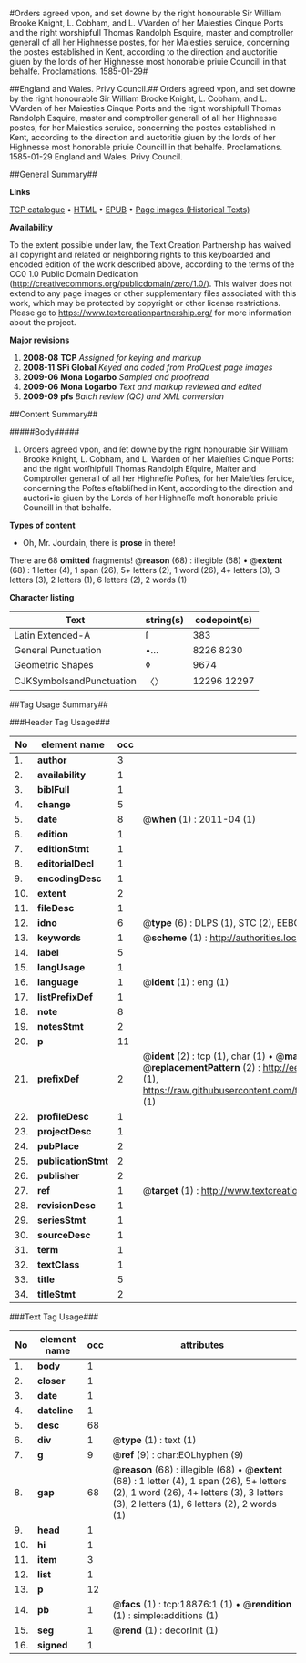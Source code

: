 #Orders agreed vpon, and set downe by the right honourable Sir William Brooke Knight, L. Cobham, and L. VVarden of her Maiesties Cinque Ports and the right worshipfull Thomas Randolph Esquire, master and comptroller generall of all her Highnesse postes, for her Maiesties seruice, concerning the postes established in Kent, according to the direction and auctoritie giuen by the lords of her Highnesse most honorable priuie Councill in that behalfe. Proclamations. 1585-01-29#

##England and Wales. Privy Council.##
Orders agreed vpon, and set downe by the right honourable Sir William Brooke Knight, L. Cobham, and L. VVarden of her Maiesties Cinque Ports and the right worshipfull Thomas Randolph Esquire, master and comptroller generall of all her Highnesse postes, for her Maiesties seruice, concerning the postes established in Kent, according to the direction and auctoritie giuen by the lords of her Highnesse most honorable priuie Councill in that behalfe.
Proclamations. 1585-01-29
England and Wales. Privy Council.

##General Summary##

**Links**

[TCP catalogue](http://www.ota.ox.ac.uk/tcp/)  • 
[HTML](http://tei.it.ox.ac.uk/tcp/Texts-HTML/free/A21/A21824.html)  • 
[EPUB](http://tei.it.ox.ac.uk/tcp/Texts-EPUB/free/A21/A21824.epub) • 
[Page images (Historical Texts)](https://historicaltexts.jisc.ac.uk/eebo-99853492e)

**Availability**

To the extent possible under law, the Text Creation Partnership has waived all copyright and related or neighboring rights to this keyboarded and encoded edition of the work described above, according to the terms of the CC0 1.0 Public Domain Dedication (http://creativecommons.org/publicdomain/zero/1.0/). This waiver does not extend to any page images or other supplementary files associated with this work, which may be protected by copyright or other license restrictions. Please go to https://www.textcreationpartnership.org/ for more information about the project.

**Major revisions**

1. __2008-08__ __TCP__ *Assigned for keying and markup*
1. __2008-11__ __SPi Global__ *Keyed and coded from ProQuest page images*
1. __2009-06__ __Mona Logarbo__ *Sampled and proofread*
1. __2009-06__ __Mona Logarbo__ *Text and markup reviewed and edited*
1. __2009-09__ __pfs__ *Batch review (QC) and XML conversion*

##Content Summary##

#####Body#####

1. Orders agreed vpon, and ſet downe by the right honourable Sir William Brooke Knight, L. Cobham, and L. Warden of her Maieſties Cinque Ports: and the right worſhipfull Thomas Randolph Eſquire, Maſter and Comptroller generall of all her Highneſſe Poſtes, for her Maieſties ſeruice, concerning the Poſtes eſtabliſhed in Kent, according to the direction and auctori•ie giuen by the Lords of her Highneſſe moſt honorable priuie Councill in that behalfe.

**Types of content**

  * Oh, Mr. Jourdain, there is **prose** in there!

There are 68 **omitted** fragments! 
 @__reason__ (68) : illegible (68)  •  @__extent__ (68) : 1 letter (4), 1 span (26), 5+ letters (2), 1 word (26), 4+ letters (3), 3 letters (3), 2 letters (1), 6 letters (2), 2 words (1)

**Character listing**


|Text|string(s)|codepoint(s)|
|---|---|---|
|Latin Extended-A|ſ|383|
|General Punctuation|•…|8226 8230|
|Geometric Shapes|◊|9674|
|CJKSymbolsandPunctuation|〈〉|12296 12297|

##Tag Usage Summary##

###Header Tag Usage###

|No|element name|occ|attributes|
|---|---|---|---|
|1.|__author__|3||
|2.|__availability__|1||
|3.|__biblFull__|1||
|4.|__change__|5||
|5.|__date__|8| @__when__ (1) : 2011-04 (1)|
|6.|__edition__|1||
|7.|__editionStmt__|1||
|8.|__editorialDecl__|1||
|9.|__encodingDesc__|1||
|10.|__extent__|2||
|11.|__fileDesc__|1||
|12.|__idno__|6| @__type__ (6) : DLPS (1), STC (2), EEBO-CITATION (1), PROQUEST (1), VID (1)|
|13.|__keywords__|1| @__scheme__ (1) : http://authorities.loc.gov/ (1)|
|14.|__label__|5||
|15.|__langUsage__|1||
|16.|__language__|1| @__ident__ (1) : eng (1)|
|17.|__listPrefixDef__|1||
|18.|__note__|8||
|19.|__notesStmt__|2||
|20.|__p__|11||
|21.|__prefixDef__|2| @__ident__ (2) : tcp (1), char (1)  •  @__matchPattern__ (2) : ([0-9\-]+):([0-9IVX]+) (1), (.+) (1)  •  @__replacementPattern__ (2) : http://eebo.chadwyck.com/downloadtiff?vid=$1&page=$2 (1), https://raw.githubusercontent.com/textcreationpartnership/Texts/master/tcpchars.xml#$1 (1)|
|22.|__profileDesc__|1||
|23.|__projectDesc__|1||
|24.|__pubPlace__|2||
|25.|__publicationStmt__|2||
|26.|__publisher__|2||
|27.|__ref__|1| @__target__ (1) : http://www.textcreationpartnership.org/docs/. (1)|
|28.|__revisionDesc__|1||
|29.|__seriesStmt__|1||
|30.|__sourceDesc__|1||
|31.|__term__|1||
|32.|__textClass__|1||
|33.|__title__|5||
|34.|__titleStmt__|2||


###Text Tag Usage###

|No|element name|occ|attributes|
|---|---|---|---|
|1.|__body__|1||
|2.|__closer__|1||
|3.|__date__|1||
|4.|__dateline__|1||
|5.|__desc__|68||
|6.|__div__|1| @__type__ (1) : text (1)|
|7.|__g__|9| @__ref__ (9) : char:EOLhyphen (9)|
|8.|__gap__|68| @__reason__ (68) : illegible (68)  •  @__extent__ (68) : 1 letter (4), 1 span (26), 5+ letters (2), 1 word (26), 4+ letters (3), 3 letters (3), 2 letters (1), 6 letters (2), 2 words (1)|
|9.|__head__|1||
|10.|__hi__|1||
|11.|__item__|3||
|12.|__list__|1||
|13.|__p__|12||
|14.|__pb__|1| @__facs__ (1) : tcp:18876:1 (1)  •  @__rendition__ (1) : simple:additions (1)|
|15.|__seg__|1| @__rend__ (1) : decorInit (1)|
|16.|__signed__|1||
